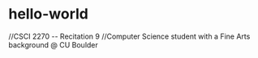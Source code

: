 # hello-world
//CSCI 2270 -- Recitation 9
//Computer Science student with a Fine Arts background @ CU Boulder
